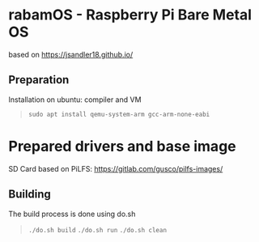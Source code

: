 # rabamOS - Raspberry Pi Bare Metal OS

based on https://jsandler18.github.io/

## Preparation

Installation on ubuntu: compiler and VM
> `sudo apt install qemu-system-arm gcc-arm-none-eabi`

# Prepared drivers and base image
SD Card based on PiLFS: 
https://gitlab.com/gusco/pilfs-images/

## Building

The build process is done using do.sh

> `./do.sh build`
> `./do.sh run`
> `./do.sh clean`
